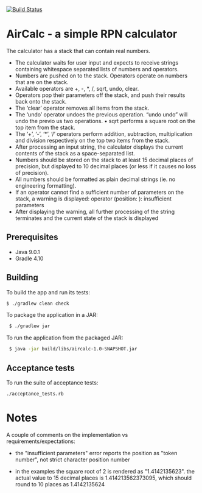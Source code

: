 [![Build Status](https://travis-ci.com/mrowe/aircalc.svg?token=PNMMiyYqy5UxLSwsJdLy&branch=master)](https://travis-ci.com/mrowe/aircalc)

# AirCalc - a simple RPN calculator

The calculator has a stack that can contain real numbers.

 * The calculator waits for user input and expects to receive strings containing whitespace separated lists of numbers and operators.
 * Numbers are pushed on to the stack. Operators operate on numbers that are on the stack. 
 * Available operators are +, -, *, /, sqrt, undo, clear.
 * Operators pop their parameters off the stack, and push their results back onto the stack.
 * The ‘clear’ operator removes all items from the stack.
 * The ‘undo’ operator undoes the previous operation. “undo undo” will undo the previo us two operations. • sqrt performs a square root on the top item from the stack.
 * The ‘+’, ‘-’, ‘*’, ‘/’ operators perform addition, subtraction, multiplication and division respectively on the top two items from the stack.
 * After processing an input string, the calculator displays the current contents of the stack as a space-separated list.
 * Numbers should be stored on the stack to at least 15 decimal places of precision, but displayed to 10 decimal places (or less if it causes no loss of precision).
 * All numbers should be formatted as plain decimal strings (ie. no engineering formatting).
 * If an operator cannot find a sufficient number of parameters on the stack, a warning is displayed:
     operator <operator> (position: <pos>): insufficient parameters
 * After displaying the warning, all further processing of the string terminates and the current state of the stack is displayed
 
 ## Prerequisites
 
  * Java 9.0.1
  * Gradle 4.10
 
 ## Building
 
 To build the app and run its tests:
 
 ```bash
 $ ./gradlew clean check
```

To package the application in a JAR:

```bash
 $ ./gradlew jar
```

To run the application from the packaged JAR:

```bash
 $ java -jar build/libs/aircalc-1.0-SNAPSHOT.jar
```

## Acceptance tests

To run the suite of acceptance tests:

```
./acceptance_tests.rb
```


# Notes

A couple of comments on the implementation vs requirements/expectations:

 * the "insufficient parameters" error reports the position as "token number", not strict character position number

 * in the examples the square root of 2 is rendered as "1.4142135623". the actual value to 15 decimal places is 1.414213562373095, which should round to 10 places as 1.4142135624
